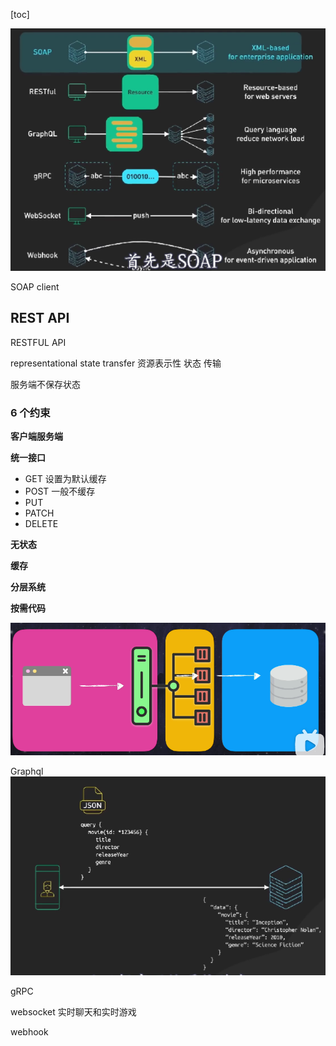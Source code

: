 [toc]

![1698456685645](image/架构风格/1698456685645.png)

SOAP
client

## REST API

RESTFUL API

representational state transfer
资源表示性 状态 传输

服务端不保存状态

### 6 个约束

**客户端服务端**

**统一接口**

- GET 设置为默认缓存
- POST 一般不缓存
- PUT
- PATCH
- DELETE

**无状态**

**缓存**

**分层系统**

**按需代码**

![1698457819875](image/架构风格/1698457819875.png)

Graphql
![1698456778230](image/架构风格/1698456778230.png)

gRPC

websocket
实时聊天和实时游戏

webhook
